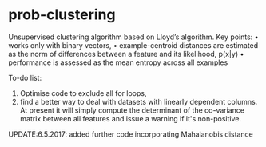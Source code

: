 # prob-clustering
 
Unsupervised clustering algorithm based on Lloyd’s algorithm. 
Key points:
•	works only with binary vectors, 
•	example-centroid distances are estimated as the norm of differences between a feature and its likelihood, p(x|y)
•	performance is assessed as the mean entropy across all examples

To-do list:

1.	Optimise code to exclude all for loops, 
2.	find a better way to deal with datasets with linearly dependent columns. At present it will simply compute the determinant of the co-variance matrix between all features and issue a warning if it's non-positive.

UPDATE:6.5.2017: added further code incorporating Mahalanobis distance
